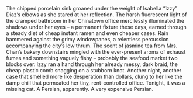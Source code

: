 The chipped porcelain sink groaned under the weight of Isabella “Izzy” Diaz’s elbows as she stared at her reflection.  The harsh fluorescent light of the cramped bathroom in her Chinatown office mercilessly illuminated the shadows under her eyes – a permanent fixture these days, earned through a steady diet of cheap instant ramen and even cheaper cases.  Rain hammered against the grimy windowpanes, a relentless percussion accompanying the city’s low thrum.  The scent of jasmine tea from Mrs. Chan’s bakery downstairs mingled with the ever-present aroma of exhaust fumes and something vaguely fishy – probably the seafood market two blocks over.  Izzy ran a hand through her already messy, dark braid, the cheap plastic comb snagging on a stubborn knot.  Another night, another case that smelled more like desperation than dollars, clung to her like the damp chill that permeated her tiny, rent-controlled office.  Tonight, it was a missing cat. A Persian, apparently. A very expensive Persian.
